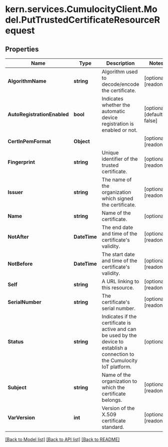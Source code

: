 # kern.services.CumulocityClient.Model.PutTrustedCertificateResourceRequest

## Properties

Name | Type | Description | Notes
------------ | ------------- | ------------- | -------------
**AlgorithmName** | **string** | Algorithm used to decode/encode the certificate. | [optional] [readonly] 
**AutoRegistrationEnabled** | **bool** | Indicates whether the automatic device registration is enabled or not. | [optional] [default to false]
**CertInPemFormat** | **Object** |  | [optional] [readonly] 
**Fingerprint** | **string** | Unique identifier of the trusted certificate. | [optional] [readonly] 
**Issuer** | **string** | The name of the organization which signed the certificate. | [optional] [readonly] 
**Name** | **string** | Name of the certificate. | [optional] 
**NotAfter** | **DateTime** | The end date and time of the certificate&#39;s validity. | [optional] [readonly] 
**NotBefore** | **DateTime** | The start date and time of the certificate&#39;s validity. | [optional] [readonly] 
**Self** | **string** | A URL linking to this resource. | [optional] [readonly] 
**SerialNumber** | **string** | The certificate&#39;s serial number. | [optional] [readonly] 
**Status** | **string** | Indicates if the certificate is active and can be used by the device to establish a connection to the Cumulocity IoT platform. | [optional] 
**Subject** | **string** | Name of the organization to which the certificate belongs. | [optional] [readonly] 
**VarVersion** | **int** | Version of the X.509 certificate standard. | [optional] [readonly] 

[[Back to Model list]](../README.md#documentation-for-models) [[Back to API list]](../README.md#documentation-for-api-endpoints) [[Back to README]](../README.md)

